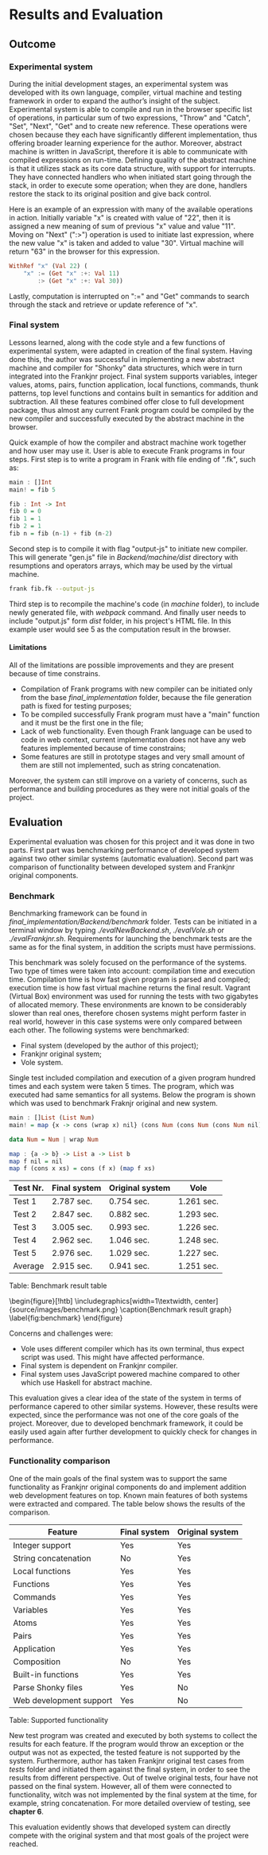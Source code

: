 # Results and Evaluation

## Outcome 

### Experimental system

During the initial development stages, an experimental system was developed with its own language,
compiler, virtual machine and testing framework in order to expand the author’s insight of the subject.
Experimental system is able to compile and run in the browser specific list of operations, in
particular sum of two expressions, "Throw" and "Catch", "Set", "Next", "Get" and to create new reference.
These operations were chosen because they each have significantly different implementation, thus
offering broader learning experience for the author. Moreover, abstract machine is written in JavaScript,
therefore it is able to communicate with compiled expressions on run-time. Defining quality of the 
abstract machine is that it utilizes stack as its core data structure, with support for interrupts. 
They have connected handlers who when initiated start going through the stack, in order to execute some
operation; when they are done, handlers restore the stack to its original position and give back control.

Here is an example of an expression with many of the available operations in action. Initially variable
"x" is created with value of "22", then it is assigned a new meaning of sum of previous "x" value and
value "11". Moving on "Next" (":>") operation is used to initiate last expression, where the new value 
"x" is taken and added to value "30". Virtual machine will return "63" in the browser
for this expression.

```haskell 
WithRef "x" (Val 22) (
    "x" := (Get "x" :+: Val 11)
        :> (Get "x" :+: Val 30))
```

Lastly, computation is interrupted on ":=" and "Get" commands to search through the stack and retrieve
or update reference of "x". 


### Final system

Lessons learned, along with the code style and a few functions of experimental system, were adapted in
creation of the final system.
Having done this, the author was successful in implementing a new abstract machine and compiler for
"Shonky" data structures, which were in turn integrated into the Frankjnr project. Final system supports
variables, integer values, atoms, pairs, function application, local functions, commands, thunk patterns,
top level functions and contains built in semantics for addition and subtraction. All these features
combined offer close to full development package,
thus almost any current Frank program could be compiled by the new compiler and successfully executed
by the abstract machine in the browser. 

Quick example of how the compiler and abstract machine work together and how user may use it.
User is able to execute Frank programs in four steps. First step is to write a program in Frank with
file ending of ".fk", such as:

```haskell
main : []Int
main! = fib 5

fib : Int -> Int
fib 0 = 0
fib 1 = 1
fib 2 = 1
fib n = fib (n-1) + fib (n-2)
```

Second step is to compile it with flag "output-js" to initiate new compiler. This will
generate "gen.js" file in *Backend/machine/dist* directory with resumptions and operators arrays, which
may be used by the virtual machine.

```bash
frank fib.fk --output-js
```

Third step is to recompile the machine's code (in *machine* folder), to include newly generated file,
with *webpack* command. And finally user needs to include "output.js" form *dist* folder,
in his project's HTML file. In this example user would see 5 as the computation result in the browser. 


#### Limitations

All of the limitations are possible improvements and they are present because of time constrains.

* Compilation of Frank programs with new compiler can be initiated only from the base
  *final_implementation* folder, because the file generation path is fixed for testing purposes;
* To be compiled successfully Frank program must have a "main" function and it must be the first one
  in the file;
* Lack of web functionality. Even though Frank language can be used to code in web context, current 
  implementation does not have any web features implemented because of time constrains;
* Some features are still in prototype stages and very small amount of them are still not implemented, 
  such as string concatenation.     

Moreover, the system can still improve on a variety of concerns, such as performance and
building procedures as they were not initial goals of the project.

## Evaluation

Experimental evaluation was chosen for this project and it was done in two parts. First part was 
benchmarking performance of developed system against two other similar systems (automatic evaluation).
Second part was comparison of functionality between developed system and Frankjnr original components.

### Benchmark

Benchmarking framework can be found in *final_implementation/Backend/benchmark* folder. Tests can be
initiated in a terminal window by typing *./evalNewBackend.sh*, *./evalVole.sh* or *./evalFrankjnr.sh*.
Requirements for launching the benchmark tests are the same as for the final system, in addition the
scripts must have permissions. 

This benchmark was solely focused on the performance of the systems. Two type of times were taken
into account: compilation time and execution time. Compilation time is how fast given program is parsed
and compiled; execution time is how fast virtual machine returns the final result. Vagrant (Virtual Box)
environment was used for running the tests with two gigabytes of allocated memory. These environments
are known to be considerably slower than real ones, therefore chosen systems might perform faster in
real world, however in this case systems were only compared between each other. The following systems
were benchmarked:

* Final system (developed by the author of this project);
* Frankjnr original system;
* Vole system.

Single test included compilation and execution of a given program hundred times and each system were
taken 5 times.
The program, which was executed had same semantics for all systems. 
Below the program is shown which was used to benchmark Fraknjr original and new system. 

```haskell
main : []List (List Num)
main! = map {x -> cons (wrap x) nil} (cons Num (cons Num (cons Num nil)))

data Num = Num | wrap Num

map : {a -> b} -> List a -> List b
map f nil = nil
map f (cons x xs) = cons (f x) (map f xs)
```


| Test Nr. | Final system | Original system | Vole       |
|----------|--------------|-----------------|------------|
| Test 1   | 2.787 sec.   | 0.754 sec.      | 1.261 sec. |
| Test 2   | 2.847 sec.   | 0.882 sec.      | 1.293 sec. |
| Test 3   | 3.005 sec.   | 0.993 sec.      | 1.226 sec. |
| Test 4   | 2.962 sec.   | 1.046 sec.      | 1.248 sec. |
| Test 5   | 2.976 sec.   | 1.029 sec.      | 1.227 sec. |
| Average  | 2.915 sec.   | 0.941 sec.      | 1.251 sec. |

Table: Benchmark result table


\begin{figure}[!htb]
  \includegraphics[width=1\textwidth, center]{source/images/benchmark.png}
  \caption{Benchmark result graph}
  \label{fig:benchmark}
\end{figure}


Concerns and challenges were:

* Vole uses different compiler which has its own terminal, thus expect script was used. This might have
  affected performance.
* Final system is dependent on Frankjnr compiler.
* Final system uses JavaScript powered machine compared to other which use Haskell for abstract machine.

This evaluation gives a clear idea of the state of the system in terms of performance capered to other
similar systems. However, these 
results were expected, since the performance was not one of the core goals of the project. Moreover,
due to developed benchmark framework, it could be easily used again after further development
to quickly check for changes in performance.


### Functionality comparison

One of the main goals of the final system was to support the same functionality as Frankjnr original 
components do and implement addition web development features on top. Known main features of both
systems were extracted and compared. The table below shows the results of the comparison. 

| Feature                | Final system | Original system |
|------------------------|--------------|-----------------|
| Integer support        |      Yes     |       Yes       |
| String concatenation   |      No      |       Yes       |
| Local functions        |      Yes     |       Yes       |
| Functions              |      Yes     |       Yes       |
| Commands               |      Yes     |       Yes       |
| Variables              |      Yes     |       Yes       |
| Atoms                  |      Yes     |       Yes       |
| Pairs                  |      Yes     |       Yes       |
| Application            |      Yes     |       Yes       |
| Composition            |      No      |       Yes       |
| Built-in functions     |      Yes     |       Yes       |
| Parse Shonky files     |      Yes     |       No        |
| Web development support |      Yes     |        No       |

Table: Supported functionality

New test program was created and executed by both systems to collect the results for each feature. If
the program would throw an exception or the output was not as expected, the tested feature is not
supported by the system.
Furthermore, author has taken 
Frankjnr original test cases from *tests* folder and initiated them against the final system, in order
to see the results from different perspective. Out of
twelve original tests, four have not passed on the final system. However, all of them
were connected to functionality, witch was not implemented by the final system at the time,
for example, string concatenation. 
For more detailed overview of testing, see **chapter 6**. 


This evaluation evidently shows that developed system can directly compete with the original system and
that most goals of the project were reached. 


